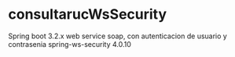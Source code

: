 # consultarucWsSecurity
 Spring boot 3.2.x web service soap, con autenticacion de usuario y contrasenia spring-ws-security 4.0.10

